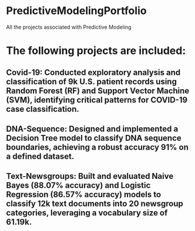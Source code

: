 # PredictiveModelingPortfolio
All the projects associated with Predictive Modeling

# The following projects are included:
## Covid-19: Conducted exploratory analysis and classification of 9k U.S. patient records using Random Forest (RF) and Support Vector Machine (SVM), identifying critical patterns for COVID-19 case classification.
## DNA-Sequence: Designed and implemented a Decision Tree model to classify DNA sequence boundaries, achieving a robust accuracy 91% on a defined dataset.
## Text-Newsgroups: Built and evaluated Naive Bayes (88.07% accuracy) and Logistic Regression (86.57% accuracy) models to classify 12k text documents into 20 newsgroup categories, leveraging a vocabulary size of 61.19k.
